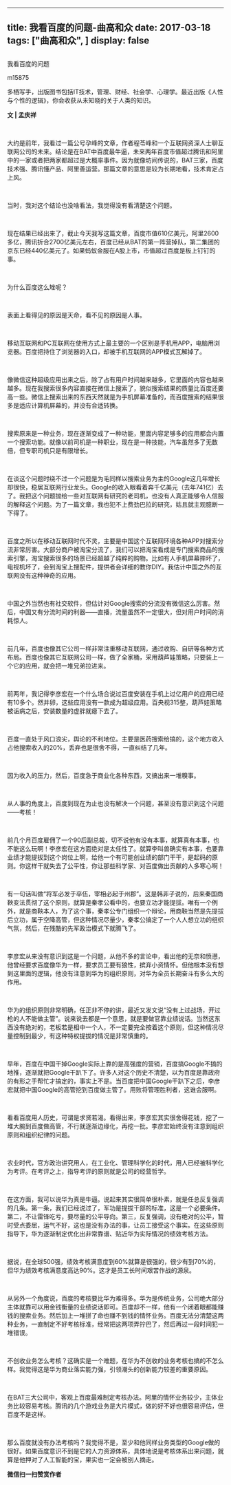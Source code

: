 
---
title:   我看百度的问题-曲高和众
date: 2017-03-18
tags: ["曲高和众", ]
display: false
---


## 



我看百度的问题




m15875




多栖写手，出版图书包括IT技术，管理、财经、社会学、心理学。最近出版《人性与个性的逻辑》，你会收获从未知晓的关于人类的知识。


**文 | 孟庆祥**

&nbsp;

大约是前年，我看过一篇公号孕峰的文章，作者程苓峰和一个互联网资深人士聊互联网公司的未来。结论是在BAT中百度最牛逼，未来两年百度市值超过腾讯和阿里中的一家或者把两家都超过是大概率事件。因为就像坊间传说的，BAT三家，百度技术强、腾讯懂产品、阿里善运营。那篇文章的意思是较为长期地看，技术肯定占上风。

&nbsp;

当时，我对这个结论也没啥看法，我觉得没有看清楚这个问题。

&nbsp;

现在结果已经出来了，截止今天我写这篇文章，百度市值610亿美元，阿里2600多亿，腾讯折合2700亿美元左右，百度已经从BAT的第一阵营掉队，第二集团的京东已经440亿美元了。如果蚂蚁金服在A股上市，市值超过百度是板上钉钉的事。

&nbsp;

为什么百度这么矬呢？

&nbsp;

表面上看得见的原因是天命，看不见的原因是人事。

&nbsp;

移动互联网和PC互联网在使用方式上最主要的一个区别是手机用APP，电脑用浏览器。百度把持住了浏览器的入口，却被手机互联网的APP模式瓦解掉了。

&nbsp;

像微信这种超级应用出来之后，除了占有用户时间越来越多，它里面的内容也越来越多。现在我搜索很多内容直接在微信上搜索了，貌似搜索结果的质量比百度还要高一些。微信上搜索出来的东西天然就是为手机屏幕准备的，而百度搜索的结果很多是适应计算机屏幕的，并没有合适转换。

&nbsp;

搜索原来是一种业务，现在逐渐变成了一种功能，里面内容足够多的应用都会内置一个搜索功能。就像以前司机是一种职业，现在是一种技能，汽车虽然多了无数倍，但专职司机只是有限增长。

&nbsp;

在谈这个问题时绕不过一个问题是为毛同样以搜索业务为主的Google这几年增长却很快，稳居互联网行业龙头。Google的收入眼看着奔千亿美元（去年741亿）去了。我把这个问题抛给一些对互联网有研究的老司机，也没有人真正能够令人信服的解释这个问题。为了一篇文章，我也犯不上费劲巴拉的研究，姑且就主观臆断一下得了。

&nbsp;

百度之所以在移动互联网时代不灵，主要是中国这个互联网环境各种APP对搜索分流非常厉害。大部分商户被淘宝分流了，我们可以把淘宝看成是专门搜索商品的搜索引擎，淘宝搜索很多的场景已经超越了纯粹的购物。比如有人手机屏幕摔坏了，电视机坏了，会到淘宝上搜配件，提供者会详细的教你DIY。我估计中国之外的互联网没有这种神奇的应用。

&nbsp;

中国之外当然也有社交软件，但估计对Google搜索的分流没有微信这么厉害。然后，中国又有分流时间的利器——直播，流量虽然不一定很大，但对用户时间的消耗惊人。

&nbsp;

前几年，百度也像其它公司一样非常注重移动互联网，通过收购、自研等各种方式布局。百度也像其它互联网公司一样，做了全家桶，采用葫芦娃策略，只要装上一个它的应用，就会把一堆兄弟拉进来。

&nbsp;

前两年，我记得李彦宏在一个什么场合说过百度安装在手机上过亿用户的应用已经有10多个。然并卵，这些应用没有一款成为超级应用。百央视315整，葫芦娃策略被诟病之后，安装数量的虚胖就瘪下去了。

&nbsp;

百度一直处于风口浪尖，舆论的不利地位。主要是医药搜索给搞的，这个地方收入占他搜索收入的20%，丢弃也是很舍不得，一直纠结了几年。

&nbsp;

因为收入的压力，然后，百度急于商业化各种东西，又搞出来一堆糗事。

&nbsp;

从人事的角度上，百度到现在为止也没有解决一个问题，甚至没有意识到这个问题——考核！

&nbsp;

前几个月百度雇佣了一个90后副总裁，切不说他有没有本事，就算真有本事，也不能这么玩啊！李彦宏在这方面绝对是太任性了。就算李叫兽确实有本事，也要靠业绩才能提拔到这个岗位上啊，给他一个有可能创业绩的部门干干，是起码的原则。你这样干就失去了公平性，你让那些科学家、对百度做出贡献的人多寒心啊！

&nbsp;

有一句话叫做“将军必发于卒伍，宰相必起于州郡”。这是韩非子说的，后来秦国商鞅变法贯彻了这个原则，就算是秦孝公看中的，也要立功才能提拔。唯有一个例外，就是商鞅本人，为了这个事，秦孝公专门组织一个辩论，用商鞅当然是先提拔后立功，属于空降高管，但这种情况尽量少，秦孝公搞定了一个人人想立功的组织气氛，然后，在残酷的先军政治模式下就腾飞了。

&nbsp;

李彦宏从来没有意识到这是一个问题，从他不多的言论中，看出他的无奈和愤懑，他曾经要求百度像华为一样，要求员工要有狼性，摈弃小资情怀。但他根本没有想到这里面的逻辑，他没有注意到华为的组织原则，对华为全员长期奋斗有多么大的作用。

&nbsp;

华为的组织原则非常明确，任正非不停的讲，最近又发文说“没有上过战场，开过枪的人不能做主管”。说来说去都是一个意思，就是要做官靠业绩说话。当然这东西没有绝对的，老板若是相中一个人，不一定要完全按着这个原则，但这种情况尽量控制到最少，有这种特权提拔的情况是非常慎重的。

&nbsp;

早年，百度在中国干掉Google实际上靠的是高强度的营销，百度搞Google不搞的地推，逐渐就把Google干趴下了。许多人对这个历史不清楚，以为百度是靠政府的有形之手帮忙才搞定的，事实上不是。当百度把中国Google干趴下之后，李彦宏就把中国Google的高管挖到百度做主管了。用败将管理胜利者，这谁会服啊。

&nbsp;

看看百度用人历史，可谓是求贤若渴。看得出来，李彦宏其实很舍得花钱，挖了一堆大腕到百度做高管，不行就逐渐边缘化，再挖一批。李彦宏始终没有注意到组织原则和组织纪律的问题。

&nbsp;

农业时代，官方政治讲究用人，在工业化、管理科学化的时代，用人已经被科学化为考评。在考评之上，指导考评的原则就是公司的经营哲学。

&nbsp;

在这方面，我可以说华为真是牛逼。说起来其实很简单很朴素，就是任总反复强调的几条。第一条，我们已经说过了，军功是提拔干部的标准，这是一个必要条件。第二，不让雷锋吃亏，要尽量的公平导向。第三，反复强调，没有绝对的公平，暂时受点委屈，运气不好，这也是没有办法的事，让员工接受这个事实。在这些原则指导下，华为逐渐制定优化出非常靠谱、贴近华为实际情况的绩效考核方法。

&nbsp;

据说，在全球500强，绩效考核满意度到60%就算是很强的，很少有到70%的，但华为绩效考核满意度高达90%。这才是员工长时间艰苦作战的源泉。

&nbsp;

从另外一个角度说，百度的考核要比华为难得多。华为是传统业务，公司绝大部分主体就靠可以用金钱衡量的业绩说话即可。百度却不一样，他有一个闭着眼都能赚钱的搜索业务。然后加上一堆拼了命也赚不到钱的情怀业务。百度无法分清楚这两种业务，一直制定不好考核标准，经常把这两项弄拧巴了，然后再过一段时间犯一堆错误。

&nbsp;

不创收业务怎么考核？这确实是一个难题，在华为不创收的业务考核也搞的不怎么样。我觉得这是华为商业落实能力强，引领潮头的创新能力较差的重要原因。

&nbsp;

在BAT三大公司中，客观上百度最难制定考核办法。阿里的情怀业务较少，主体业务比较容易考核。腾讯的几个游戏业务是大片模式，做的好不好也很容易评估，但百度不是这样。

&nbsp;

那么百度就没有办法考核吗？我觉得不是，至少和他同样业务类型的Google做的很好。如果百度意识不到是它的人力资源体系，具体地说是考核体系出来问题，就算是他押对了人工智能的宝，果实也一定会被别人摘走。




**微信扫一扫赞赏作者**













